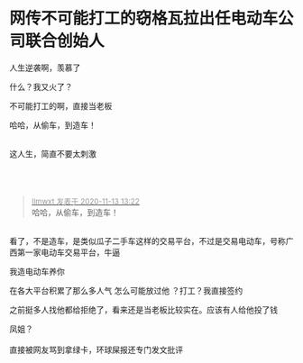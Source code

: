 # 网传不可能打工的窃格瓦拉出任电动车公司联合创始人


人生逆袭啊，羡慕了

什么？我又火了？<img id="aimg_y6G7i" onclick="zoom(this, this.src, 0, 0, 0)" class="zoom" src="https://cdn.jsdelivr.net/gh/hishis/forum-master/public/images/patch.gif" onmouseover="img_onmouseoverfunc(this)" onload="thumbImg(this)" border="0" alt="" />

不可能打工的啊，直接当老板

哈哈，从偷车，到造车！<br />
<br />
<img src="static/image/smiley/default/lol.gif" smilieid="12" border="0" alt="" /><img src="static/image/smiley/default/lol.gif" smilieid="12" border="0" alt="" /><img src="static/image/smiley/default/lol.gif" smilieid="12" border="0" alt="" />

这人生，简直不要太刺激<br />
<br />
<br />
<br />


<div class="quote"><blockquote><font size="2"><a href="https://www.hostloc.com/forum.php?mod=redirect&amp;goto=findpost&amp;pid=9448127&amp;ptid=766198" target="_blank"><font color="#999999">llmwxt 发表于 2020-11-13 13:22</font></a></font><br />
哈哈，从偷车，到造车！</blockquote></div><br />
看了，不是造车，是类似瓜子二手车这样的交易平台，不过是交易电动车，号称广西第一家电动车交易平台，牛逼

我造电动车养你

在各大平台积累了那么多人气 怎么可能放过他 ？打工？我直接签约 

之前挺多人找他都给拒绝了，看来还是当老板比较实在。应该有人给他投了钱

凤姐？<br />
<br />
直接被网友骂到拿绿卡，环球屎报还专门发文批评
